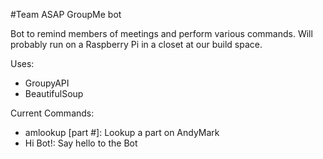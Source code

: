 #Team ASAP GroupMe bot

Bot to remind members of meetings and perform various commands. Will probably run on a Raspberry Pi in a closet at our build space.

Uses:
* GroupyAPI
* BeautifulSoup

Current Commands:
* amlookup [part #]: Lookup a part on AndyMark
* Hi Bot!: Say hello to the Bot
